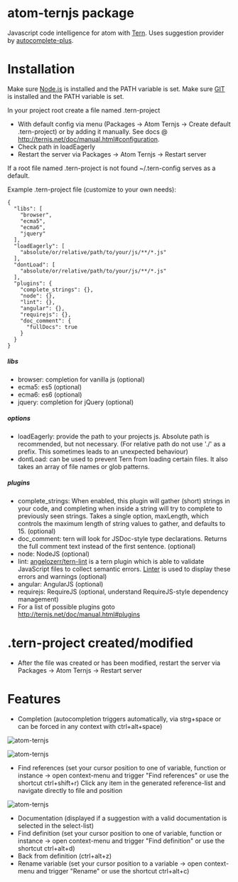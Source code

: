 # atom-ternjs package

Javascript code intelligence for atom with [Tern](http://ternjs.net/).
Uses suggestion provider by [autocomplete-plus](https://github.com/atom-community/autocomplete-plus).

# Installation

Make sure <a href="https://nodejs.org">Node.js</a> is installed and the PATH variable is set.
Make sure <a href="http://git-scm.com">GIT</a> is installed and the PATH variable is set.

In your project root create a file named .tern-project

* With default config via menu (Packages -> Atom Ternjs -> Create default .tern-project) or by adding it manually. See docs @ http://ternjs.net/doc/manual.html#configuration.
* Check path in loadEagerly
* Restart the server via Packages -> Atom Ternjs -> Restart server

If a root file named .tern-project is not found ~/.tern-config serves as a default.

Example .tern-project file (customize to your own needs):
```
{
  "libs": [
    "browser",
    "ecma5",
    "ecma6",
    "jquery"
  ],
  "loadEagerly": [
    "absolute/or/relative/path/to/your/js/**/*.js"
  ],
  "dontLoad": [
    "absolute/or/relative/path/to/your/js/**/*.js"
  ],
  "plugins": {
    "complete_strings": {},
    "node": {},
    "lint": {},
    "angular": {},
    "requirejs": {},
    "doc_comment": {
      "fullDocs": true
    }
  }
}
```
##### libs
* browser: completion for vanilla js (optional)
* ecma5: es5 (optional)
* ecma6: es6 (optional)
* jquery: completion for jQuery (optional)

##### options
* loadEagerly: provide the path to your projects js. Absolute path is recommended, but not necessary. (For relative path do not use './' as a prefix. This sometimes leads to an unexpected behaviour)
* dontLoad: can be used to prevent Tern from loading certain files. It also takes an array of file names or glob patterns.

##### plugins
* complete_strings: When enabled, this plugin will gather (short) strings in your code, and completing when inside a string will try to complete to previously seen strings. Takes a single option, maxLength, which controls the maximum length of string values to gather, and defaults to 15. (optional)
* doc_comment: tern will look for JSDoc-style type declarations. Returns the full comment text instead of the first sentence. (optional)
* node: NodeJS (optional)
* lint: <a href="https://github.com/angelozerr/tern-lint">angelozerr/tern-lint</a> is a tern plugin which is able to validate JavaScript files to collect semantic errors. <a href="https://github.com/AtomLinter/Linter">Linter</a> is used to display these errors and warnings (optional)
* angular: AngularJS (optional)
* requirejs: RequireJS (optional, understand RequireJS-style dependency management)
* For a list of possible plugins goto http://ternjs.net/doc/manual.html#plugins

# .tern-project created/modified
* After the file was created or has been modified, restart the server via Packages -> Atom Ternjs -> Restart server

# Features
* Completion (autocompletion triggers automatically, via strg+space or can be forced in any context with ctrl+alt+space)

![atom-ternjs](http://www.tobias-schubert.com/github/github-atom-ternjs-9.png)

![atom-ternjs](http://www.tobias-schubert.com/github/github-atom-ternjs-inline-2.png)
* Find references (set your cursor position to one of variable, function or instance -> open context-menu and trigger "Find references" or use the shortcut ctrl+shift+r) Click any item in the generated reference-list and navigate directly to file and position

![atom-ternjs](http://www.tobias-schubert.com/github/github-atom-ternjs-reference.png)

* Documentation (displayed if a suggestion with a valid documentation is selected in the select-list)
* Find definition (set your cursor position to one of variable, function or instance -> open context-menu and trigger "Find definition" or use the shortcut ctrl+alt+d)
* Back from definition (ctrl+alt+z)
* Rename variable (set your cursor position to a variable -> open context-menu and trigger "Rename" or use the shortcut ctrl+alt+c)
